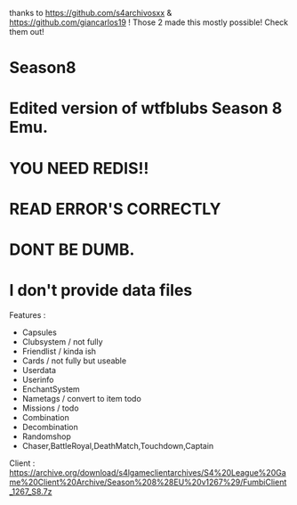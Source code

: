  thanks to https://github.com/s4archivosxx & https://github.com/giancarlos19 !
 Those 2 made this mostly possible! Check them out!
# Season8
# Edited version of wtfblubs Season 8 Emu.
# YOU NEED REDIS!!
# READ ERROR'S CORRECTLY
# DONT BE DUMB.
# I don't provide data files
Features :

- Capsules 
- Clubsystem / not fully
- Friendlist / kinda ish
- Cards / not fully but useable
- Userdata 
- Userinfo 
- EnchantSystem
- Nametags / convert to item todo
- Missions / todo
- Combination 
- Decombination
- Randomshop
- Chaser,BattleRoyal,DeathMatch,Touchdown,Captain

Client : https://archive.org/download/s4lgameclientarchives/S4%20League%20Game%20Client%20Archive/Season%208%28EU%20v1267%29/FumbiClient_1267_S8.7z
